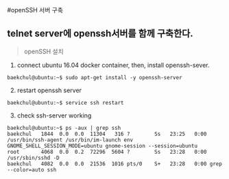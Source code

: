 
#openSSH 서버 구축

## telnet server에 openssh서버를 함께 구축한다.

> openSSH 설치
1. connect ubuntu 16.04 docker container, then, install openssh-sever.

```
baekchul@ubuntu:~$ sudo apt-get install -y openssh-server
```

2. restart openssh server

```
baekchul@ubuntu:~$ service ssh restart
```
3. check ssh-server working
```
baekchul@ubuntu:~$ ps -aux | grep ssh
baekchul   1844  0.0  0.0  11304   316 ?        Ss   23:25   0:00 /usr/bin/ssh-agent /usr/bin/im-launch env GNOME_SHELL_SESSION_MODE=ubuntu gnome-session --session=ubuntu
root       4068  0.0  0.2  72296  5604 ?        Ss   23:28   0:00 /usr/sbin/sshd -D
baekchul   4082  0.0  0.0  21536  1016 pts/0    S+   23:28   0:00 grep --color=auto ssh
```
